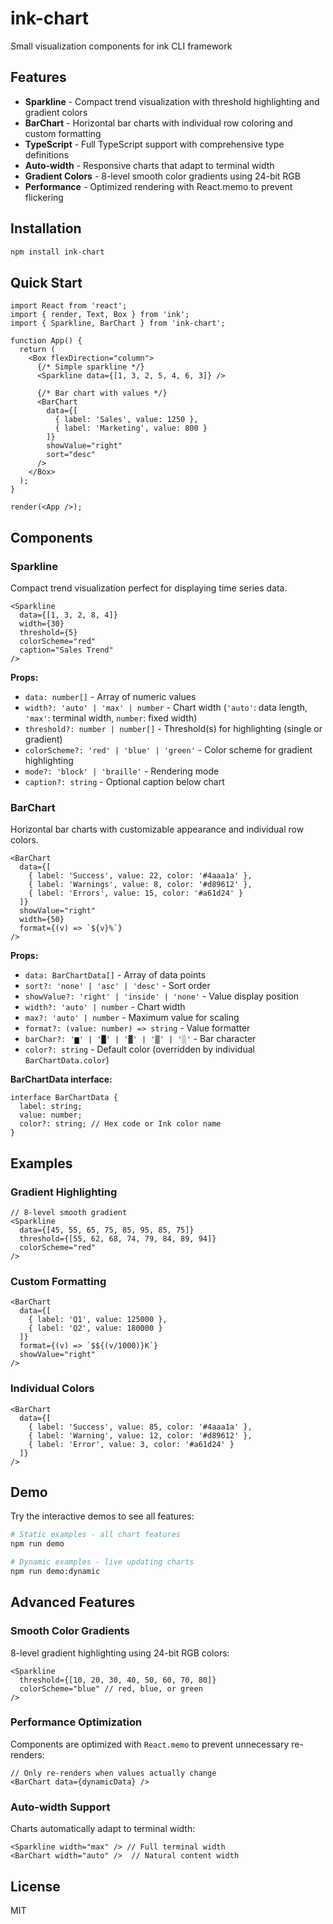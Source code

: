 # ink-chart

Small visualization components for ink CLI framework

## Features

- **Sparkline** - Compact trend visualization with threshold highlighting and gradient colors
- **BarChart** - Horizontal bar charts with individual row coloring and custom formatting
- **TypeScript** - Full TypeScript support with comprehensive type definitions
- **Auto-width** - Responsive charts that adapt to terminal width
- **Gradient Colors** - 8-level smooth color gradients using 24-bit RGB
- **Performance** - Optimized rendering with React.memo to prevent flickering

## Installation

```bash
npm install ink-chart
```

## Quick Start

```tsx
import React from 'react';
import { render, Text, Box } from 'ink';
import { Sparkline, BarChart } from 'ink-chart';

function App() {
  return (
    <Box flexDirection="column">
      {/* Simple sparkline */}
      <Sparkline data={[1, 3, 2, 5, 4, 6, 3]} />
      
      {/* Bar chart with values */}
      <BarChart 
        data={[
          { label: 'Sales', value: 1250 },
          { label: 'Marketing', value: 800 }
        ]}
        showValue="right"
        sort="desc"
      />
    </Box>
  );
}

render(<App />);
```

## Components

### Sparkline

Compact trend visualization perfect for displaying time series data.

```tsx
<Sparkline 
  data={[1, 3, 2, 8, 4]}
  width={30}
  threshold={5}
  colorScheme="red"
  caption="Sales Trend"
/>
```

**Props:**
- `data: number[]` - Array of numeric values
- `width?: 'auto' | 'max' | number` - Chart width (`'auto'`: data length, `'max'`: terminal width, `number`: fixed width)
- `threshold?: number | number[]` - Threshold(s) for highlighting (single or gradient)
- `colorScheme?: 'red' | 'blue' | 'green'` - Color scheme for gradient highlighting
- `mode?: 'block' | 'braille'` - Rendering mode
- `caption?: string` - Optional caption below chart

### BarChart

Horizontal bar charts with customizable appearance and individual row colors.

```tsx
<BarChart 
  data={[
    { label: 'Success', value: 22, color: '#4aaa1a' },
    { label: 'Warnings', value: 8, color: '#d89612' },
    { label: 'Errors', value: 15, color: '#a61d24' }
  ]}
  showValue="right"
  width={50}
  format={(v) => `${v}%`}
/>
```

**Props:**
- `data: BarChartData[]` - Array of data points
- `sort?: 'none' | 'asc' | 'desc'` - Sort order
- `showValue?: 'right' | 'inside' | 'none'` - Value display position
- `width?: 'auto' | number` - Chart width
- `max?: 'auto' | number` - Maximum value for scaling
- `format?: (value: number) => string` - Value formatter
- `barChar?: '▆' | '█' | '▓' | '▒' | '░'` - Bar character
- `color?: string` - Default color (overridden by individual `BarChartData.color`)

**BarChartData interface:**
```tsx
interface BarChartData {
  label: string;
  value: number;
  color?: string; // Hex code or Ink color name
}
```

## Examples

### Gradient Highlighting

```tsx
// 8-level smooth gradient
<Sparkline 
  data={[45, 55, 65, 75, 85, 95, 85, 75]}
  threshold={[55, 62, 68, 74, 79, 84, 89, 94]}
  colorScheme="red"
/>
```

### Custom Formatting

```tsx
<BarChart 
  data={[
    { label: 'Q1', value: 125000 },
    { label: 'Q2', value: 180000 }
  ]}
  format={(v) => `$${(v/1000)}K`}
  showValue="right"
/>
```

### Individual Colors

```tsx
<BarChart 
  data={[
    { label: 'Success', value: 85, color: '#4aaa1a' },
    { label: 'Warning', value: 12, color: '#d89612' },
    { label: 'Error', value: 3, color: '#a61d24' }
  ]}
/>
```

## Demo

Try the interactive demos to see all features:

```bash
# Static examples - all chart features
npm run demo

# Dynamic examples - live updating charts  
npm run demo:dynamic
```

## Advanced Features

### Smooth Color Gradients

8-level gradient highlighting using 24-bit RGB colors:

```tsx
<Sparkline 
  threshold={[10, 20, 30, 40, 50, 60, 70, 80]}
  colorScheme="blue" // red, blue, or green
/>
```

### Performance Optimization

Components are optimized with `React.memo` to prevent unnecessary re-renders:

```tsx
// Only re-renders when values actually change
<BarChart data={dynamicData} />
```

### Auto-width Support

Charts automatically adapt to terminal width:

```tsx
<Sparkline width="max" /> // Full terminal width
<BarChart width="auto" />  // Natural content width
```

## License

MIT